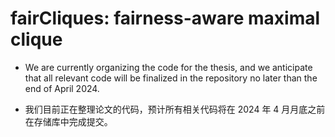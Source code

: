 # fairCliques: fairness-aware maximal clique

- We are currently organizing the code for the thesis, and we anticipate that all relevant code will be finalized in the repository no later than the end of April 2024.

- 我们目前正在整理论文的代码，预计所有相关代码将在 2024 年 4 月月底之前在存储库中完成提交。
